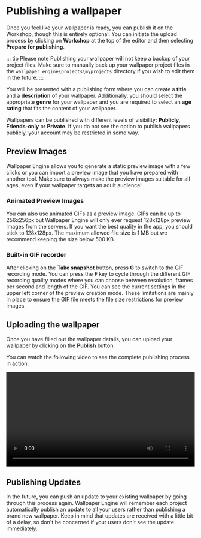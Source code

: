 # Publishing a wallpaper

Once you feel like your wallpaper is ready, you can publish it on the Workshop, though this is entirely optional. You can initiate the upload process by clicking on **Workshop** at the top of the editor and then selecting **Prepare for publishing**. 

::: tip Please note
Publishing your wallpaper will not keep a backup of your project files. Make sure to manually back up your wallpaper project files in the `wallpaper_engine\projects\myprojects` directory if you wish to edit them in the future.
:::

You will be presented with a publishing form where you can create a **title** and a **description** of your wallpaper. Additionally, you should select the appropriate **genre** for your wallpaper and you are required to select an **age rating** that fits the content of your wallpaper.

Wallpapers can be published with different levels of visibility: **Publicly**, **Friends-only** or **Private**. If you do not see the option to publish wallpapers publicly, your account may be restricted in some way.

## Preview Images

Wallpaper Engine allows you to generate a static preview image with a few clicks or you can import a preview image that you have prepared with another tool. Make sure to always make the preview images suitable for all ages, even if your wallpaper targets an adult audience!

### Animated Preview Images

You can also use animated GIFs as a preview image. GIFs can be up to 256x256px but Wallpaper Engine will only ever request 128x128px preview images from the servers. If you want the best quality in the app, you should stick to 128x128px. The maximum allowed file size is 1 MB but we recommend keeping the size below 500 KB.

### Built-in GIF recorder

After clicking on the **Take snapshot** button, press **G** to switch to the GIF recording mode. You can press the **F** key to cycle through the different GIF recording quality modes where you can choose between resolution, frames per second and length of the GIF. You can see the current settings in the upper left corner of the preview creation mode. These limitations are mainly in place to ensure the GIF file meets the file size restrictions for preview images.

## Uploading the wallpaper

Once you have filled out the wallpaper details, you can upload your wallpaper by clicking on the **Publish** button.

You can watch the following video to see the complete publishing process in action:

<video width="100%" controls>
  <source src="/videos/publish.mp4" type="video/mp4">
  Your browser does not support the video tag.
</video>

## Publishing Updates

In the future, you can push an update to your existing wallpaper by going through this process again. Wallpaper Engine will remember each project automatically publish an update to all your users rather than publishing a brand new wallpaper. Keep in mind that updates are received with a little bit of a delay, so don't be concerned if your users don't see the update immediately.